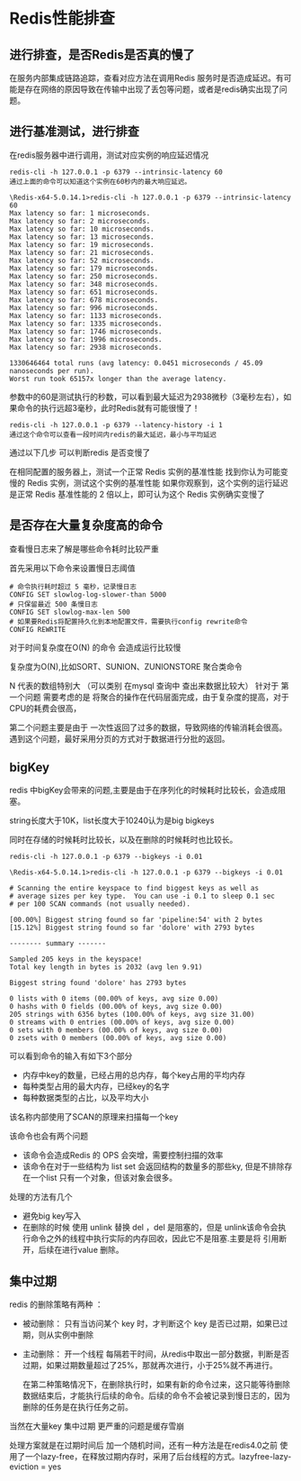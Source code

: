 # Redis性能排查

## 进行排查，是否Redis是否真的慢了

在服务内部集成链路追踪，查看对应方法在调用Redis 服务时是否造成延迟。有可能是存在网络的原因导致在传输中出现了丢包等问题，或者是redis确实出现了问题。

## 进行基准测试，进行排查

在redis服务器中进行调用，测试对应实例的响应延迟情况

    redis-cli -h 127.0.0.1 -p 6379 --intrinsic-latency 60
    通过上面的命令可以知道这个实例在60秒内的最大响应延迟。

```
\Redis-x64-5.0.14.1>redis-cli -h 127.0.0.1 -p 6379 --intrinsic-latency 60
Max latency so far: 1 microseconds.
Max latency so far: 2 microseconds.
Max latency so far: 10 microseconds.
Max latency so far: 13 microseconds.
Max latency so far: 19 microseconds.
Max latency so far: 21 microseconds.
Max latency so far: 52 microseconds.
Max latency so far: 179 microseconds.
Max latency so far: 250 microseconds.
Max latency so far: 348 microseconds.
Max latency so far: 651 microseconds.
Max latency so far: 678 microseconds.
Max latency so far: 996 microseconds.
Max latency so far: 1133 microseconds.
Max latency so far: 1335 microseconds.
Max latency so far: 1746 microseconds.
Max latency so far: 1996 microseconds.
Max latency so far: 2938 microseconds.

1330646464 total runs (avg latency: 0.0451 microseconds / 45.09 nanoseconds per run).
Worst run took 65157x longer than the average latency.
```

参数中的60是测试执行的秒数，可以看到最大延迟为2938微秒（3毫秒左右），如果命令的执行远超3毫秒，此时Redis就有可能很慢了！

```
redis-cli -h 127.0.0.1 -p 6379 --latency-history -i 1
通过这个命令可以查看一段时间内redis的最大延迟，最小与平均延迟
```

通过以下几步 可以判断redis 是否变慢了

在相同配置的服务器上，测试一个正常 Redis 实例的基准性能 找到你认为可能变慢的 Redis 实例，测试这个实例的基准性能 如果你观察到，这个实例的运行延迟是正常 Redis 基准性能的 2 倍以上，即可认为这个 Redis
实例确实变慢了

## 是否存在大量复杂度高的命令

查看慢日志来了解是哪些命令耗时比较严重

首先采用以下命令来设置慢日志阈值

```
# 命令执行耗时超过 5 毫秒，记录慢日志
CONFIG SET slowlog-log-slower-than 5000
# 只保留最近 500 条慢日志
CONFIG SET slowlog-max-len 500
# 如果要Redis将配置持久化到本地配置文件，需要执行config rewrite命令
CONFIG REWRITE
```

对于时间复杂度在O(N) 的命令 会造成运行比较慢

复杂度为O(N),比如SORT、SUNION、ZUNIONSTORE 聚合类命令

N 代表的数组特别大 （可以类别 在mysql 查询中 查出来数据比较大） 针对于 第一个问题 需要考虑的是 将聚合的操作在代码层面完成，由于复杂度的提高，对于CPU的耗费会很高，

第二个问题主要是由于 一次性返回了过多的数据，导致网络的传输消耗会很高。遇到这个问题，最好采用分页的方式对于数据进行分批的返回。

## bigKey

redis 中bigKey会带来的问题,主要是由于在序列化的时候耗时比较长，会造成阻塞。

string长度大于10K，list长度大于10240认为是big bigkeys

同时在存储的时候耗时比较长，以及在删除的时候耗时也比较长。

```
redis-cli -h 127.0.0.1 -p 6379 --bigkeys -i 0.01
```

```
\Redis-x64-5.0.14.1>redis-cli -h 127.0.0.1 -p 6379 --bigkeys -i 0.01

# Scanning the entire keyspace to find biggest keys as well as
# average sizes per key type.  You can use -i 0.1 to sleep 0.1 sec
# per 100 SCAN commands (not usually needed).

[00.00%] Biggest string found so far 'pipeline:54' with 2 bytes
[15.12%] Biggest string found so far 'dolore' with 2793 bytes

-------- summary -------

Sampled 205 keys in the keyspace!
Total key length in bytes is 2032 (avg len 9.91)

Biggest string found 'dolore' has 2793 bytes

0 lists with 0 items (00.00% of keys, avg size 0.00)
0 hashs with 0 fields (00.00% of keys, avg size 0.00)
205 strings with 6356 bytes (100.00% of keys, avg size 31.00)
0 streams with 0 entries (00.00% of keys, avg size 0.00)
0 sets with 0 members (00.00% of keys, avg size 0.00)
0 zsets with 0 members (00.00% of keys, avg size 0.00)
```
可以看到命令的输入有如下3个部分

* 内存中key的数量，已经占用的总内存，每个key占用的平均内存
* 每种类型占用的最大内存，已经key的名字
* 每种数据类型的占比，以及平均大小

该名称内部使用了SCAN的原理来扫描每一个key

该命令也会有两个问题
* 该命令会造成Redis 的 OPS 会突增，需要控制扫描的效率
* 该命令在对于一些结构为 list set 会返回结构的数量多的那些ky, 但是不排除存在一个list 只有一个对象，但该对象会很多。

处理的方法有几个

* 避免big key写入
* 在删除的时候 使用 unlink 替换 del ，del 是阻塞的，但是 unlink该命令会执行命令之外的线程中执行实际的内存回收，因此它不是阻塞.主要是将 引用断开，后续在进行value 删除。

## 集中过期

redis 的删除策略有两种 ：

* 被动删除： 只有当访问某个 key 时，才判断这个 key 是否已过期，如果已过期，则从实例中删除
* 主动删除： 开一个线程 每隔若干时间，从redis中取出一部分数据，判断是否过期，如果过期数量超过了25%，那就再次进行，小于25%就不再进行。

  在第二种策略情况下，在删除执行时，如果有新的命令过来，这只能等待删除数据结束后，才能执行后续的命令。后续的命令不会被记录到慢日志的，因为删除的任务是在执行任务之前。

当然在大量key 集中过期 更严重的问题是缓存雪崩

处理方案就是在过期时间后 加一个随机时间，还有一种方法是在redis4.0之前 使用了一个lazy-free，在释放过期内存时，采用了后台线程的方式。lazyfree-lazy-eviction = yes

